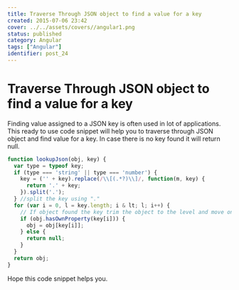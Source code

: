 ```yaml
---
title: Traverse Through JSON object to find a value for a key
created: 2015-07-06 23:42
cover: ../../assets/covers//angular1.png
status: published
category: Angular
tags: ["Angular"]
identifier: post_24
---
```


# Traverse Through JSON object to find a value for a key

Finding value assigned to a JSON key is often used in lot of applications. This ready to use code snippet will help you to traverse through JSON object and find value for a key. In case there is no key found it will return null.

```javascript
function lookupJson(obj, key) {
  var type = typeof key;
  if (type === 'string' || type === 'number') {
    key = ('' + key).replace(/\\[(.*?)\\]/, function(m, key) {
      return '.' + key;
    }).split('.');
  } //split the key using "." 
  for (var i = 0, l = key.length; i & lt; l; i++) {
    // If object found the key trim the object to the level and move on until the value is found 
    if (obj.hasOwnProperty(key[i])) {
      obj = obj[key[i]];
    } else {
      return null;
    }
  }
  return obj;
}
```

Hope this code snippet helps you.
